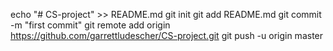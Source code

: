 echo "# CS-project" >> README.md
git init
git add README.md
git commit -m "first commit"
git remote add origin https://github.com/garrettludescher/CS-project.git
git push -u origin master

